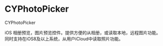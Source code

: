 # CYPhotoPicker
CYPhotoPicker

iOS 相册预览，图片预览控件。提供方便的从相册，或读取本地，远程图片功能。同时支持在iOS8及以上系统，从用户iCloud中读取照片功能。
